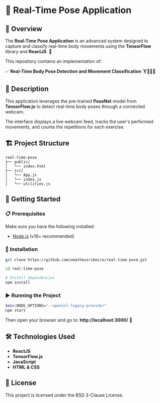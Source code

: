 # 🤖 Real-Time Pose Application

## 📌 Overview
The **Real-Time Pose Application** is an advanced system designed to capture and classify real-time body movements using the **TensorFlow** library and **ReactJS**. 🚀

This repository contains an implementation of:

✅ **Real-Time Body Pose Detection and Movement Classification** 🏋️🤸‍♂️🤼

## 📝 Description
This application leverages the pre-trained **PoseNet** model from **TensorFlow.js** to detect real-time body poses through a connected webcam. 

The interface displays a live webcam feed, tracks the user's performed movements, and counts the repetitions for each exercise.

## 🏗️ Project Structure 
```
real-time-pose
├── public/
│   └── index.html      
├── src/
│   └── App.js   
│   └── index.js    
│   └── utilities.js       
```

## 🚀 Getting Started

### 📋 Prerequisites
Make sure you have the following installed:
- [Node.js](https://nodejs.org/) (v16+ recommended)

### 🔧 Installation
```sh
git clone https://github.com/omatheusribeiro/real-time-pose.git
```
```sh
cd real-time-pose
```
```sh
# Install dependencies
npm install
```

### ▶️ Running the Project
```sh
$env:NODE_OPTIONS="--openssl-legacy-provider"
npm start
```
Then open your browser and go to: **http://localhost:3000/** 🚀

## 🛠️ Technologies Used
- **ReactJS**
- **TensorFlow.js**
- **JavaScript**
- **HTML & CSS**

## 📜 License
This project is licensed under the BSD 3-Clause License.
